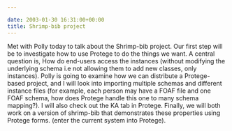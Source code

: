 ```yaml
---

date: 2003-01-30 16:31:00+00:00
title: Shrimp-bib project
---
```


Met with Polly today to talk about the Shrimp-bib project. Our first step will be to investigate how to use Protege to do the things we want. A central question is, How do end-users access the instances (without modifying the underlying schema i.e not allowing them to add new classes, only instances). Polly is going to examine how we can distribute a Protege-based project, and I will look into importing multiple schemas and different instance files (for example, each person may have a FOAF file and one FOAF schema, how does Protege handle this one to many schema mapping?). I will also check out the KA tab in Protege. Finally, we will both work on a version of shrimp-bib that demonstrates these properties using Protege forms. (enter the current system into Protege).
